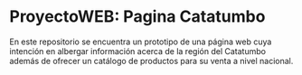 # ProyectoWEB: Pagina Catatumbo
En este repositorio se encuentra un prototipo de una página web cuya intención en albergar información acerca de la región del Catatumbo además de ofrecer un catálogo de productos para su venta a nivel nacional.

